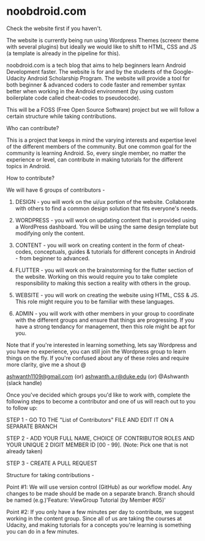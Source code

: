 # noobdroid.com
Check the website first if you haven't.

The website is currently being run using Wordpress Themes (screenr theme with several plugins) but ideally we would like to shift to HTML, CSS and JS (a template is already in the pipeline for this).

noobdroid.com is a tech blog that aims to help beginners learn Android Development faster.
The website is for and by the students of the Google-Udacity Android Scholarship Program. The website will provide a tool for both beginner & advanced coders to code faster and remember syntax better when working in the Android environment (by using custom boilerplate code called cheat-codes to pseudocode).

This will be a FOSS (Free Open Source Software) project but we will follow a certain structure while taking contributions. 

Who can contribute?

This is a project that keeps in mind the varying interests and expertise level of the different members of the community. But one common goal for the community is learning Android. So, every single member, no matter the experience or level, can contribute in making tutorials for the different topics in Android.

How to contribute?

We will have 6 groups of contributors -

1) DESIGN - you will work on the ui/ux portion of the website. Collaborate with others to find a common design solution that fits everyone's needs.

2) WORDPRESS - you will work on updating content that is provided using a WordPress dashboard. You will be using the same design template but modifying only the content.

3) CONTENT - you will work on creating content in the form of cheat-codes, conceptuals, guides & tutorials for different concepts in Android - from beginner to advanced.

4) FLUTTER - you will work on the brainstorming for the flutter section of the website. Working on this would require you to take complete responsibility to making this section a reality with others in the group.

5) WEBSITE - you will work on creating the website using HTML, CSS & JS. This role might require you to be familiar with these languages.

6) ADMIN - you will work with other members in your group to coordinate with the different groups and ensure that things are progressing. If you have a strong tendancy for management, then this role might be apt for you.

Note that if you're interested in learning something, lets say Wordpress and you have no experience, you can still join the Wordpress group to learn things on the fly. If you're confused about any of these roles and require more clarity, give me a shout @ 

ashwanth1109@gmail.com (or) ashwanth.a.r@duke.edu (or) @Ashwanth (slack handle)

Once you've decided which groups you'd like to work with, complete the following steps to become a contributor and one of us will reach out to you to follow up:

STEP 1 - GO TO THE "List of Contributors" FILE AND EDIT IT ON A SEPARATE BRANCH

STEP 2 - ADD YOUR FULL NAME, CHOICE OF CONTRIBUTOR ROLES AND YOUR UNIQUE 2 DIGIT MEMBER ID [00 - 99]. (Note: Pick one that is not already taken)

STEP 3 - CREATE A PULL REQUEST

Structure for taking contributions - 

Point #1:
We will use version control (GitHub) as our workflow model. Any changes to be made should be made on a separate branch. Branch should be named (e.g.)'Feature: ViewGroup Tutorial (by Member #05)'

Point #2:
If you only have a few minutes per day to contribute, we suggest working in the content group. Since all of us are taking the courses at Udacity, and making tutorials for a concepts you're learning is something you can do in a few minutes.


